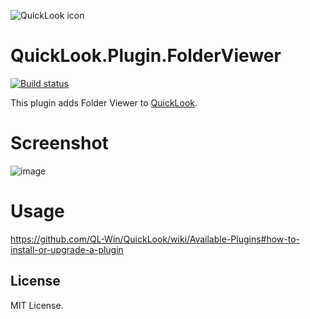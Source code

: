 ![QuickLook icon](https://user-images.githubusercontent.com/1687847/29485863-8cd61b7c-84e2-11e7-97d5-eacc2ba10d28.png)

# QuickLook.Plugin.FolderViewer

[![Build status](https://ci.appveyor.com/api/projects/status/ojondnxvd4l3yu6s?svg=true)](https://ci.appveyor.com/project/adyanth/quicklook-plugin-folderviewer/build/artifacts)

This plugin adds Folder Viewer to [QuickLook](https://github.com/QL-Win/QuickLook).

# Screenshot
![image](https://user-images.githubusercontent.com/33192449/134454189-37192007-63b1-4f0c-aed4-d2f240167d9b.png)

# Usage

https://github.com/QL-Win/QuickLook/wiki/Available-Plugins#how-to-install-or-upgrade-a-plugin

## License

MIT License.
